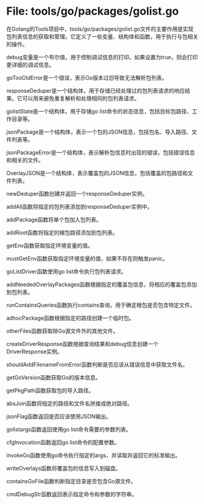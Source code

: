 # File: tools/go/packages/golist.go

在Golang的Tools项目中，tools/go/packages/golist.go文件的主要作用是实现包列表信息的获取和管理。它定义了一些变量、结构体和函数，用于执行与包相关的操作。

debug变量是一个布尔值，用于控制调试信息的打印。如果设置为true，则会打印更详细的调试信息。

goTooOldError是一个错误，表示Go版本过旧导致无法解析包列表。

responseDeduper是一个结构体，用于存储已经处理过的包列表请求的响应结果。它可以用来避免重复解析和处理相同的包列表请求。

golistState是一个结构体，用于存储go list命令的状态信息，包括目标包路径、工作目录等。

jsonPackage是一个结构体，表示一个包的JSON信息，包括包名、导入路径、文件列表等。

jsonPackageError是一个结构体，表示解析包信息时出现的错误，包括错误信息和相关的文件。

OverlayJSON是一个结构体，表示覆盖包的JSON信息，包括覆盖的包路径和文件列表。

newDeduper函数创建并返回一个responseDeduper实例。

addAll函数将指定的包列表添加到responseDeduper实例中。

addPackage函数将单个包加入包列表。

addRoot函数将指定的根包路径添加到包列表。

getEnv函数获取指定环境变量的值。

mustGetEnv函数获取指定环境变量的值，如果不存在则触发panic。

goListDriver函数使用go list命令执行包列表请求。

addNeededOverlayPackages函数根据指定的覆盖包信息，将相应的覆盖包添加到包列表。

runContainsQueries函数执行contains查询，用于确定根包是否包含特定文件。

adhocPackage函数根据指定的路径创建一个临时包。

otherFiles函数获取除Go源文件外的其他文件。

createDriverResponse函数根据查询结果和debug信息创建一个DriverResponse实例。

shouldAddFilenameFromError函数判断是否应该从错误信息中获取文件名。

getGoVersion函数获取Go的版本信息。

getPkgPath函数获取包的导入路径。

absJoin函数将指定的路径和文件名拼接成绝对路径。

jsonFlag函数返回是否应该使用JSON输出。

golistargs函数返回使用go list命令需要的参数列表。

cfgInvocation函数返回go list命令的配置参数。

invokeGo函数使用go命令执行指定的args，并读取并返回它的标准输出。

writeOverlays函数将覆盖包的信息写入到磁盘。

containsGoFile函数判断指定目录是否包含Go源文件。

cmdDebugStr函数返回表示指定命令和参数的字符串。

